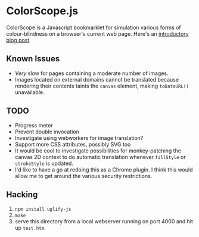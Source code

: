 # ColorScope.js

ColorScope is a Javascript bookmarklet for simulation various forms of colour-blindness on a browser's current web page. Here's an [introductory blog post](http://jasonframe.co.uk/logfile/2013/06/colorscope/).

## Known Issues

  * *Very* slow for pages containing a moderate number of images.
  * Images located on external domains cannot be translated because rendering their contents taints the `canvas` element, making `toDataURL()` unavailable.

## TODO

  * Progress meter
  * Prevent double invocation
  * Investigate using webworkers for image translation?
  * Support more CSS attributes, possibly SVG too
  * It would be cool to investigate possibilities for monkey-patching the canvas 2D context to do automatic translation whenever `fillStyle` or `strokeStyle` is updated.
  * I'd like to have a go at redoing this as a Chrome plugin. I think this would allow me to get around the various security restrictions.

## Hacking

  1. `npm install uglify-js`
  2. `make`
  3. serve this directory from a local webserver running on port 4000 and hit up `test.htm`.